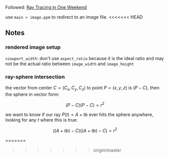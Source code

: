 Followed: 
[Ray Tracing in One Weekend](https://raytracing.github.io/books/RayTracingInOneWeekend.html)

use `main > image.ppm` to redirect to an image file.
<<<<<<< HEAD

## Notes

### rendered image setup

`viewport_width`: don't use `aspect_ratio` because it is the ideal ratio and may not be the actual ratio between `image_width` and `image_height`

### ray-sphere intersection

the vector from center $C=(C_x,C_y,C_z)$ to point $P=(x, y, z)$ is $(P-C)$, then the sphere in vector form:

$$
(P-C)(P-C)=r^2
$$

we want to know if our ray $P(t)=A+tb$ ever hits the sphere anywhere, looking for any $t$ where this is true:

$$
((A+tb)-C)((A+tb)-C)=r^2
$$


=======
>>>>>>> origin/master
